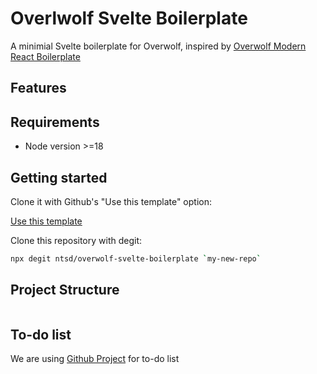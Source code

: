 # Overlwolf Svelte Boilerplate

A minimial Svelte boilerplate for Overwolf, inspired by [Overwolf Modern React Boilerplate](https://github.com/AlbericoD/overwolf-modern-react-boilerplate)

## Features



## Requirements

- Node version >=18

## Getting started

Clone it with Github's "Use this template" option:

<a href="https://github.com/new?template_name=overwolf-svelte-boilerplate&template_owner=ntsd">
<span class="d-none d-md-flex  flex-items-center">
    Use this template
</span>
</a>

Clone this repository with degit:

```sh
npx degit ntsd/overwolf-svelte-boilerplate `my-new-repo`
```

## Project Structure

```tree

```

## To-do list

We are using [Github Project](https://github.com/ntsd/overwolf-svelte-boilerplate/projects) for to-do list
